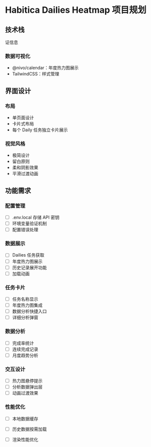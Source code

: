 # Habitica Dailies Heatmap 项目规划

## 技术栈

证信息

### 数据可视化
- @nivo/calendar：年度热力图展示
- TailwindCSS：样式管理

## 界面设计

### 布局
- 单页面设计
- 卡片式布局
- 每个 Daily 任务独立卡片展示

### 视觉风格
- 极简设计
- 留白原则
- 柔和阴影效果
- 平滑过渡动画

## 功能需求

### 配置管理
- [ ] .env.local 存储 API 密钥
- [ ] 环境变量验证机制
- [ ] 配置错误处理

### 数据展示
- [ ] Dailies 任务获取
- [ ] 年度热力图展示
- [ ] 历史记录展开功能
- [ ] 加载动画

### 任务卡片
- [ ] 任务名称显示
- [ ] 年度热力图集成
- [ ] 数据分析快捷入口
- [ ] 详细分析弹窗

### 数据分析
- [ ] 完成率统计
- [ ] 连续完成记录
- [ ] 月度趋势分析

### 交互设计
- [ ] 热力图悬停提示
- [ ] 分析数据弹出层
- [ ] 动画过渡效果

### 性能优化
- [ ] 本地数据缓存
- [ ] 历史数据按需加载
- [ ] 渲染性能优化

